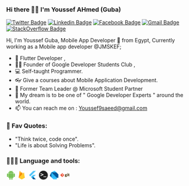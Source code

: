 ### Hi there 👋🏻 I'm Youssef AHmed (Guba)
[![Twitter Badge](https://img.shields.io/badge/@Youssefguba-30302f?style=flat&logo=twitter&logoColor=blue)](https://twitter.com/youssef_guba)
[![Linkedin Badge](https://img.shields.io/badge/YoussefAhmed-30302f?style=flat&logo=linkedin&logoColor=white)](https://www.linkedin.com/in/youssefguba/)
[![Facebook Badge](https://img.shields.io/badge/YoussefGuba-30302f?style=flat&logo=facebook)](https://www.facebook.com/youssefguba)
[![Gmail Badge](https://img.shields.io/badge/youssef9saeed@gmail.com-30302f?style=flat&logo=Gmail&logoColor=red)](mailto:youssef9saeed@gmail.com)
[![StackOverflow Badge](https://img.shields.io/badge/Youssefguba-30302f?style=flat&logo=stackoverflow)](https://stackoverflow.com/users/8526853/youssef-guba)


Hi, I'm Youssef Guba, Mobile App Developer 🚀 from Egypt, Currently working as a Mobile app developer  @JMSKEF;

- 🐳 Flutter Developer , 
- 🐱‍🏍 Founder of Google Developer Students Club ,
- 💻 Self-taught Programmer.
- 👓 Give a courses about Mobile Application Development. 
- 🌱 Former Team Leader @ Microsoft Student Partner
- 🔮 My dream is to be one of " Google Developer Experts " around the world.
- 📫 You can reach me on : Youssef9saeed@gmail.com

### 💎 Fav Quotes: 
- "Think twice, code once". 
- "Life is about Solving Problems".

### 👨🏻‍💻 Language and tools: 
<img height="25" src="https://raw.githubusercontent.com/github/explore/80688e429a7d4ef2fca1e82350fe8e3517d3494d/topics/android/android.png"></img>
<img height="25" src="https://raw.githubusercontent.com/github/explore/80688e429a7d4ef2fca1e82350fe8e3517d3494d/topics/firebase/firebase.png"></img>
<img height="25" src="https://raw.githubusercontent.com/github/explore/80688e429a7d4ef2fca1e82350fe8e3517d3494d/topics/flutter/flutter.png"></img>
<img height="25" src="https://raw.githubusercontent.com/github/explore/80688e429a7d4ef2fca1e82350fe8e3517d3494d/topics/terminal/terminal.png"></img>
<img height="25" src="https://raw.githubusercontent.com/github/explore/80688e429a7d4ef2fca1e82350fe8e3517d3494d/topics/dart/dart.png"></img>
<img height="25" src="https://raw.githubusercontent.com/github/explore/80688e429a7d4ef2fca1e82350fe8e3517d3494d/topics/git/git.png"></img>
